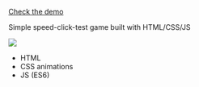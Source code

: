 [Check the demo](https://codepen.io/ayukio/pen/PopgZOE)

Simple speed-click-test game built with HTML/CSS/JS

![](file:///C:/Users/pippc/Desktop/Анимация2.gif)

* HTML
* CSS animations
* JS (ES6)